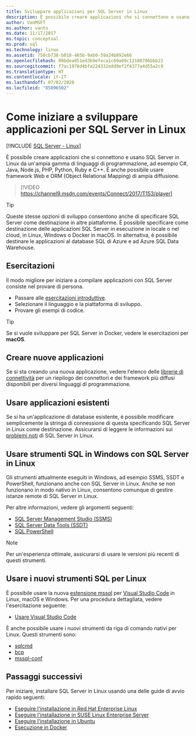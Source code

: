 ```yaml
---
title: Sviluppare applicazioni per SQL Server in Linux
description: È possibile creare applicazioni che si connettono e usano SQL Server in Linux da un'ampia gamma di linguaggi di programmazione e framework Web diffusi.
author: VanMSFT
ms.author: vanto
ms.date: 11/17/2017
ms.topic: conceptual
ms.prod: sql
ms.technology: linux
ms.assetid: 758cb738-b018-465b-9ab0-59a24b892e66
ms.openlocfilehash: 09bdea851ed3b9efeca1c69a09c12108706bbb22
ms.sourcegitcommit: f7ac1976d4bfa224332edd9ef2f4377a4d55a2c9
ms.translationtype: HT
ms.contentlocale: it-IT
ms.lasthandoff: 07/02/2020
ms.locfileid: "85896502"
---
```

# <a name="how-to-get-started-developing-applications-for-sql-server-on-linux"></a>Come iniziare a sviluppare applicazioni per SQL Server in Linux

[!INCLUDE [SQL Server - Linux](../includes/applies-to-version/sql-linux.md)]

È possibile creare applicazioni che si connettono e usano SQL Server in Linux da un'ampia gamma di linguaggi di programmazione, ad esempio C#, Java, Node.js, PHP, Python, Ruby e C++. È anche possibile usare framework Web e ORM (Object Relational Mapping) di ampia diffusione.

> [!VIDEO https://channel9.msdn.com/events/Connect/2017/T153/player]

> [!TIP]
> Queste stesse opzioni di sviluppo consentono anche di specificare SQL Server come destinazione in altre piattaforme. È possibile specificare come destinazione delle applicazioni SQL Server in esecuzione in locale o nel cloud, in Linux, Windows o Docker in macOS. In alternativa, è possibile destinare le applicazioni al database SQL di Azure e ad Azure SQL Data Warehouse.

## <a name="try-the-tutorials"></a>Esercitazioni

Il modo migliore per iniziare a compilare applicazioni con SQL Server consiste nel provare di persona.

- Passare alle [esercitazioni introduttive](https://aka.ms/sqldev).
- Selezionare il linguaggio e la piattaforma di sviluppo.
- Provare gli esempi di codice.

> [!TIP]
> Se si vuole sviluppare per SQL Server in Docker, vedere le esercitazioni per **macOS**.

## <a name="create-new-applications"></a>Creare nuove applicazioni

Se si sta creando una nuova applicazione, vedere l'elenco delle [librerie di connettività](sql-server-linux-develop-connectivity-libraries.md) per un riepilogo dei connettori e dei framework più diffusi disponibili per diversi linguaggi di programmazione.

## <a name="use-existing-applications"></a>Usare applicazioni esistenti

Se si ha un'applicazione di database esistente, è possibile modificare semplicemente la stringa di connessione di questa specificando SQL Server in Linux come destinazione. Assicurarsi di leggere le informazioni sui [problemi noti](sql-server-linux-release-notes.md) di SQL Server in Linux.

## <a name="use-existing-sql-tools-on-windows-with-sql-server-on-linux"></a>Usare strumenti SQL in Windows con SQL Server in Linux

Gli strumenti attualmente eseguiti in Windows, ad esempio SSMS, SSDT e PowerShell, funzionano anche con SQL Server in Linux. Anche se non funzionano in modo nativo in Linux, consentono comunque di gestire istanze remote di SQL Server in Linux. 

Per altre informazioni, vedere gli argomenti seguenti:

- [SQL Server Management Studio (SSMS)](sql-server-linux-manage-ssms.md)
- [SQL Server Data Tools (SSDT)](sql-server-linux-develop-use-ssdt.md)
- [SQL PowerShell](sql-server-linux-manage-powershell.md)

> [!Note]
> Per un'esperienza ottimale, assicurarsi di usare le versioni più recenti di questi strumenti.

## <a name="use-new-sql-tools-for-linux"></a>Usare i nuovi strumenti SQL per Linux

È possibile usare la nuova [estensione mssql](https://aka.ms/mssql-marketplace) per [Visual Studio Code](https://code.visualstudio.com) in Linux, macOS e Windows. Per una procedura dettagliata, vedere l'esercitazione seguente:

- [Usare Visual Studio Code](sql-server-linux-develop-use-vscode.md)

È anche possibile usare i nuovi strumenti da riga di comando nativi per Linux. Questi strumenti sono:

- [sqlcmd](../tools/sqlcmd-utility.md)
- [bcp](sql-server-linux-migrate-bcp.md)
- [mssql-conf](sql-server-linux-configure-mssql-conf.md)

## <a name="next-steps"></a>Passaggi successivi

Per iniziare, installare SQL Server in Linux usando una delle guide di avvio rapido seguenti:

- [Eseguire l'installazione in Red Hat Enterprise Linux](quickstart-install-connect-red-hat.md)
- [Eseguire l'installazione in SUSE Linux Enterprise Server](quickstart-install-connect-suse.md)
- [Eseguire l'installazione in Ubuntu](quickstart-install-connect-ubuntu.md)
- [Esecuzione in Docker](quickstart-install-connect-ubuntu.md)
